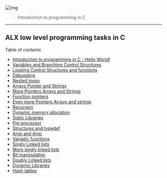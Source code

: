 ![img](https://assets.imaginablefutures.com/media/images/ALX_Logo.max-200x150.png)
  > Introduction to programming in C
<hr>

## ALX low level programming tasks in C

Table of contents
* [Introduction to programming in C - Hello World!](./0x00-hello_world/)
* [Variables and Branching Control   Structures](./0x01-variables_if_else_while/)
* [Looping Control Structures and functions](./0x02-functions_nested_loops/)
* [Debugging](./0x03-debugging/)
* [Nested loops ](./0x04-more_functions_nested_loops/)
* [Arrays Pointer and Strings](./0x05-pointers_arrays_strings/)
* [More Pointers Arrays and Strings](./0x06-pointers_arrays_strings/)
* [Function pointers](./0x0F-function_pointers/)
* [Even more Pointers Arrays and strings](./0x07-pointers_arrays_strings/)
* [Recursion](./0x08-recursion/)
* [Dynamic memory allocation](./0x0B-malloc_free/)
* [Static Libraries](./0x09-static_libraries/)
* [Pre processor](./0x0D-preprocessor/)
* [Structures and typedef](./0x0E-structures_typedef/)
* [Argv and Argc](./0x0A-argc_argv/)
* [Variadic functions](./0x10-variadic_functions/)
* [Singly Linked lists](./0x12-singly_linked_lists/)
* [More singly linked lists](./0x13-more_singly_linked_lists/)
* [Bit manipulation](./0x14-bit_manipulation/)
* [Doubly Linked lists](/0x17-doubly_linked_lists)
* [Dynamic Libraries](./0x18-dynamic_libraries)
* [Hash tables](/0x1A-hash_tables)